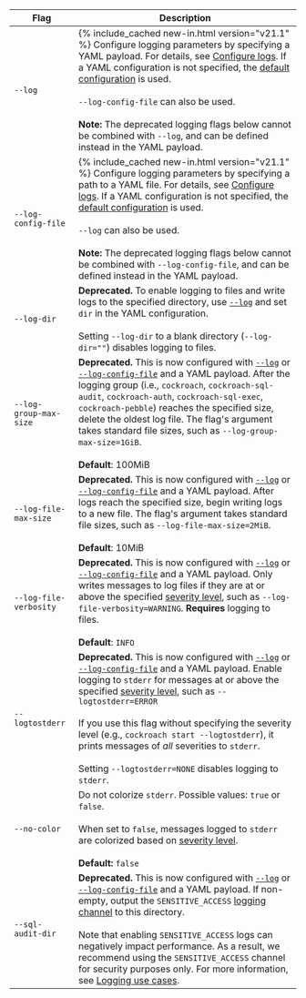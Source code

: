 Flag | Description
-----|------------
`--log` | {% include_cached new-in.html version="v21.1" %} Configure logging parameters by specifying a YAML payload. For details, see [Configure logs](configure-logs.html#flag). If a YAML configuration is not specified, the [default configuration](configure-logs.html#default-logging-configuration) is used.<br/><br/>`--log-config-file` can also be used.<br/><br/>**Note:** The deprecated logging flags below cannot be combined with `--log`, and can be defined instead in the YAML payload.
`--log-config-file` | {% include_cached new-in.html version="v21.1" %} Configure logging parameters by specifying a path to a YAML file. For details, see [Configure logs](configure-logs.html#flag). If a YAML configuration is not specified, the [default configuration](configure-logs.html#default-logging-configuration) is used.<br/><br/>`--log` can also be used.<br/><br/>**Note:** The deprecated logging flags below cannot be combined with `--log-config-file`, and can be defined instead in the YAML payload.
`--log-dir` | **Deprecated.** To enable logging to files and write logs to the specified directory, use [`--log`](configure-logs.html#flag) and set `dir` in the YAML configuration. <br/><br/>Setting `--log-dir` to a blank directory (`--log-dir=""`) disables logging to files.
`--log-group-max-size` | **Deprecated.** This is now configured with [`--log`](configure-logs.html#flag) or [`--log-config-file`](configure-logs.html#flag) and a YAML payload. After the logging group (i.e., `cockroach`, `cockroach-sql-audit`, `cockroach-auth`, `cockroach-sql-exec`, `cockroach-pebble`) reaches the specified size, delete the oldest log file. The flag's argument takes standard file sizes, such as `--log-group-max-size=1GiB`.<br/><br/>**Default**: 100MiB
`--log-file-max-size` | **Deprecated.** This is now configured with [`--log`](configure-logs.html#flag) or [`--log-config-file`](configure-logs.html#flag) and a YAML payload. After logs reach the specified size, begin writing logs to a new file. The flag's argument takes standard file sizes, such as `--log-file-max-size=2MiB`.<br/><br/>**Default**: 10MiB
`--log-file-verbosity` | **Deprecated.** This is now configured with [`--log`](configure-logs.html#flag) or [`--log-config-file`](configure-logs.html#flag) and a YAML payload. Only writes messages to log files if they are at or above the specified [severity level](logging.html#logging-levels-severities), such as `--log-file-verbosity=WARNING`. **Requires** logging to files.<br/><br/>**Default**: `INFO`
`--logtostderr` | **Deprecated.** This is now configured with [`--log`](configure-logs.html#flag) or [`--log-config-file`](configure-logs.html#flag) and a YAML payload. Enable logging to `stderr` for messages at or above the specified [severity level](logging.html#logging-levels-severities), such as `--logtostderr=ERROR`<br/><br/>If you use this flag without specifying the severity level (e.g., `cockroach start --logtostderr`), it prints messages of *all* severities to `stderr`.<br/><br/>Setting `--logtostderr=NONE` disables logging to `stderr`.
`--no-color` | Do not colorize `stderr`. Possible values: `true` or `false`.<br/><br/>When set to `false`, messages logged to `stderr` are colorized based on [severity level](logging.html#logging-levels-severities). <br><br>**Default:** `false`
`--sql-audit-dir` | **Deprecated.** This is now configured with [`--log`](configure-logs.html#flag) or [`--log-config-file`](configure-logs.html#flag) and a YAML payload. If non-empty, output the `SENSITIVE_ACCESS` [logging channel](logging-overview.html#logging-channels) to this directory.<br><br>Note that enabling `SENSITIVE_ACCESS` logs can negatively impact performance. As a result, we recommend using the `SENSITIVE_ACCESS` channel for security purposes only. For more information, see [Logging use cases](logging-use-cases.html#security-and-audit-monitoring).
